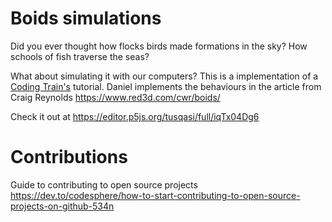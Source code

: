 # Boids simulations

Did you ever thought how flocks birds made formations in the sky? How schools of fish traverse the seas?

What about simulating it with our computers? This is a implementation of a  [Coding Train's](https://www.youtube.com/watch?v=mhjuuHl6qHM) tutorial. Daniel implements the behaviours in the article from Craig Reynolds https://www.red3d.com/cwr/boids/

Check it out at https://editor.p5js.org/tusqasi/full/iqTx04Dg6


# Contributions

Guide to contributing to open source projects https://dev.to/codesphere/how-to-start-contributing-to-open-source-projects-on-github-534n

